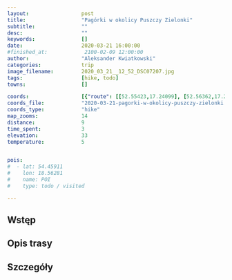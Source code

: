 ```yaml
---
layout:                 post
title:                  "Pagórki w okolicy Puszczy Zielonki"
subtitle:               ""
desc:                   ""
keywords:               []
date:                   2020-03-21 16:00:00
#finished_at:            2100-02-09 12:00:00
author:                 "Aleksander Kwiatkowski"
categories:             trip
image_filename:         2020_03_21__12_52_DSC07207.jpg
tags:                   [hike, todo]
towns:                  []

coords:                 [{"route": [[52.55423,17.24099], [52.56362,17.22648], [52.56654,17.24588], [52.55908,17.25901], [52.55402,17.24081]], "type": "hike"}]
coords_file:            "2020-03-21-pagorki-w-okolicy-puszczy-zielonki.json"
coords_type:            "hike"
map_zooms:              14
distance:               9
time_spent:             3
elevation:              33
temperature:            5


pois:
#  - lat: 54.45911
#    lon: 18.56281
#    name: POI
#    type: todo / visited

---
```



## Wstęp

## Opis trasy

## Szczegóły
